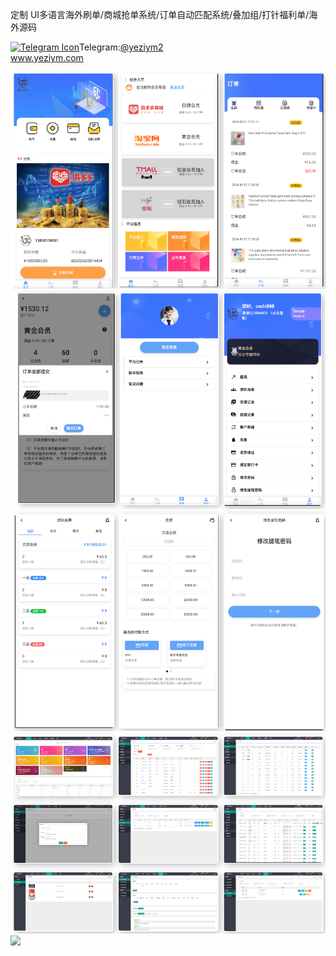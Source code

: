 定制 UI多语言海外刷单/商城抢单系统/订单自动匹配系统/叠加组/打针福利单/海外源码<p dir="auto"><a target="_blank" rel="noopener noreferrer nofollow" href="https://camo.githubusercontent.com/d614d90677fbc2e34c7c62ebc68c82379d87a57c4beaf05af65fec7ba6b72e36/68747470733a2f2f63646e2d69636f6e732d706e672e666c617469636f6e2e636f6d2f3531322f323131312f323131313634362e706e67"><img src="https://camo.githubusercontent.com/d614d90677fbc2e34c7c62ebc68c82379d87a57c4beaf05af65fec7ba6b72e36/68747470733a2f2f63646e2d69636f6e732d706e672e666c617469636f6e2e636f6d2f3531322f323131312f323131313634362e706e67" alt="Telegram Icon" style="width: 16px; max-width: 100%;" data-canonical-src="https://cdn-icons-png.flaticon.com/512/2111/2111646.png"></a>Telegram:<a href="https://t.me/yeziym2" rel="nofollow">@yeziym2</a><br><a href="https://www.yeziym.com/">www.yeziym.com</a></p><img src="https://github.com/yeziym/V6hmI7tWa7/blob/main/35ZRV.png"><img src="https://github.com/yeziym/V6hmI7tWa7/blob/main/0QUGR.png"><img src="https://github.com/yeziym/V6hmI7tWa7/blob/main/s7BGg.png"><img src="https://github.com/yeziym/V6hmI7tWa7/blob/main/I2Esy.png"><img src="https://github.com/yeziym/V6hmI7tWa7/blob/main/EIATd.png">